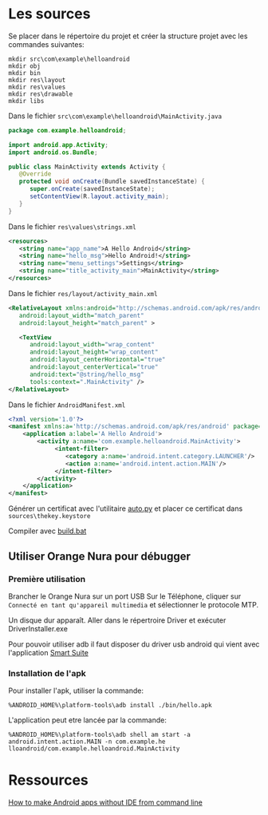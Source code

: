 

# Les sources

Se placer dans le répertoire du projet et créer la structure projet avec les commandes suivantes:

```
mkdir src\com\example\helloandroid
mkdir obj
mkdir bin
mkdir res\layout
mkdir res\values
mkdir res\drawable
mkdir libs
```

Dans le fichier `src\com\example\helloandroid\MainActivity.java`

```java
package com.example.helloandroid;

import android.app.Activity;
import android.os.Bundle;

public class MainActivity extends Activity {
   @Override
   protected void onCreate(Bundle savedInstanceState) {
      super.onCreate(savedInstanceState);
      setContentView(R.layout.activity_main);
   }
}
```

Dans le fichier `res\values\strings.xml`

```xml
<resources>
   <string name="app_name">A Hello Android</string>
   <string name="hello_msg">Hello Android!</string>
   <string name="menu_settings">Settings</string>
   <string name="title_activity_main">MainActivity</string>
</resources>
```

Dans le fichier `res/layout/activity_main.xml`

```xml
<RelativeLayout xmlns:android="http://schemas.android.com/apk/res/android" xmlns:tools="http://schemas.android.com/tools"
   android:layout_width="match_parent"
   android:layout_height="match_parent" >

   <TextView
      android:layout_width="wrap_content"
      android:layout_height="wrap_content"
      android:layout_centerHorizontal="true"
      android:layout_centerVertical="true"
      android:text="@string/hello_msg"
      tools:context=".MainActivity" />
</RelativeLayout>
```


Dans le fichier `AndroidManifest.xml`

```xml
<?xml version='1.0'?>
<manifest xmlns:a='http://schemas.android.com/apk/res/android' package='com.example.helloandroid' a:versionCode='0' a:versionName='0'>
    <application a:label='A Hello Android'>
        <activity a:name='com.example.helloandroid.MainActivity'>
             <intent-filter>
                <category a:name='android.intent.category.LAUNCHER'/>
                <action a:name='android.intent.action.MAIN'/>
             </intent-filter>
        </activity>
    </application>
</manifest>
```
Générer un certificat avec l'utilitaire [auto.py](tools/auto.py) et placer ce certificat dans `sources\thekey.keystore`

Compiler avec [build.bat](sources/build.bat)



## Utiliser Orange Nura pour débugger

### Première utilisation  
Brancher le Orange Nura sur un port USB
Sur le Téléphone, cliquer sur `Connecté en tant qu'appareil multimedia` et sélectionner le protocole MTP.

Un disque dur apparaît. Aller dans le répertroire  Driver et exécuter DriverInstaller.exe

Pour pouvoir utiliser adb il faut disposer du driver usb android qui vient avec l'application [Smart Suite](http://www.alcatel-mobile.com/fr/support/smartsuite/list)

### Installation de l'apk

Pour installer l'apk, utiliser la commande:
```
%ANDROID_HOME%\platform-tools\adb install ./bin/hello.apk
```

L'application peut etre lancée par la commande:
```
%ANDROID_HOME%\platform-tools\adb shell am start -a android.intent.action.MAIN -n com.example.he
lloandroid/com.example.helloandroid.MainActivity
```

# Ressources

[How to make Android apps without IDE from command line](https://medium.com/@authmane512/how-to-build-an-apk-from-command-line-without-ide-7260e1e22676)
